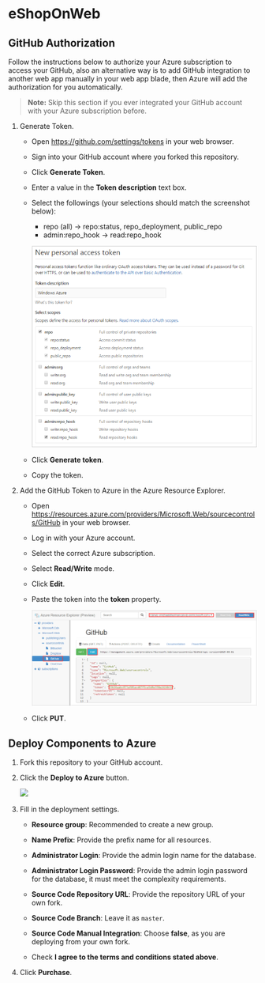 # eShopOnWeb

## GitHub Authorization ##

Follow the instructions below to authorize your Azure subscription to access your GitHub, also an alternative way is to add GitHub integration to another web app manually in your web app blade, then Azure will add the authorization for you automatically.

> **Note:** Skip this section if you ever integrated your GitHub account with your Azure subscription before.

1. Generate Token.

   - Open https://github.com/settings/tokens in your web browser.
   - Sign into your GitHub account where you forked this repository.
   - Click **Generate Token**.
   - Enter a value in the **Token description** text box.
   - Select the followings (your selections should match the screenshot below):
     - repo (all) -> repo:status, repo_deployment, public_repo
     - admin:repo_hook -> read:repo_hook

      ![](Images/github-new-personal-access-token.png)

   - Click **Generate token**.
   - Copy the token.

2. Add the GitHub Token to Azure in the Azure Resource Explorer.

   - Open https://resources.azure.com/providers/Microsoft.Web/sourcecontrols/GitHub in your web browser.
   - Log in with your Azure account.
   - Select the correct Azure subscription.
   - Select **Read/Write** mode.
   - Click **Edit**.
   - Paste the token into the **token** property.

     ![](Images/update-github-token-in-azure-resource-explorer.png)

   - Click **PUT**.



## Deploy Components to Azure ##

1. Fork this repository to your GitHub account.

2. Click the **Deploy to Azure** button.

   <a href="https://portal.azure.com/#create/Microsoft.Template/uri/https%3A%2F%2Fraw.githubusercontent.com%2FCanvizTheodoreShi%2FeShopOnWeb20180105%2Fmaster%2Fazuredeploy.json" target="_blank">
    <img src="http://azuredeploy.net/deploybutton.png"/>
   </a>

3. Fill in the deployment settings.

   - **Resource group**: Recommended to create a new group.

   - **Name Prefix**: Provide the prefix name for all resources.

   - **Administrator Login**: Provide the admin login name for the database.

   - **Administrator Login Password**: Provide the admin login password for the database, it must meet the complexity requirements.

   - **Source Code Repository URL**: Provide the repository URL of your own fork.

   - **Source Code Branch**: Leave it as `master`.

   - **Source Code Manual Integration**: Choose **false**, as you are deploying from your own fork.

   - Check **I agree to the terms and conditions stated above**.

4. Click **Purchase**.
